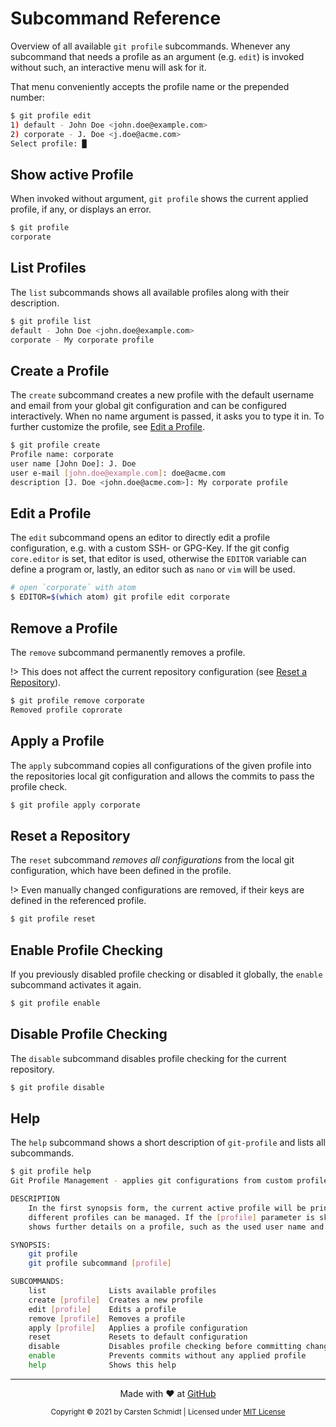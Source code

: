 # Subcommand Reference

Overview of all available `git profile` subcommands. Whenever any
subcommand that needs a profile as an argument (e.g. `edit`) is
invoked without such, an interactive menu will ask for it.

That menu conveniently accepts the profile name or the prepended
number:

```bash
$ git profile edit
1) default - John Doe <john.doe@example.com>
2) corporate - J. Doe <j.doe@acme.com>
Select profile: █
```

## Show active Profile
When invoked without argument, `git profile` shows the
current applied profile, if any, or displays an error.

```bash
$ git profile
corporate
````

## List Profiles
The `list` subcommands shows all available profiles along
with their description.

```bash
$ git profile list
default - John Doe <john.doe@example.com>
corporate - My corporate profile
```

## Create a Profile
The `create` subcommand creates a new profile with the default
username and email from your global git configuration and can be
configured interactively. When no name argument is passed, it
asks you to type it in. To further customize the profile, see
[Edit a Profile](#edit-a-profile).

```bash
$ git profile create
Profile name: corporate
user name [John Doe]: J. Doe
user e-mail [john.doe@example.com]: doe@acme.com
description [J. Doe <john.doe@acme.com>]: My corporate profile
```

## Edit a Profile
The `edit` subcommand opens an editor to directly edit a profile
configuration, e.g. with a custom SSH- or GPG-Key.
If the git config `core.editor` is set, that editor
is used, otherwise the `EDITOR` variable can define a program or,
lastly, an editor such as `nano` or `vim` will be used. 

```bash
# open `corporate` with atom
$ EDITOR=$(which atom) git profile edit corporate
```

## Remove a Profile
The `remove` subcommand permanently removes a profile.

!> This does not affect the current repository configuration (see
[Reset a Repository](#reset-a-repository)).

```bash
$ git profile remove corporate
Removed profile coprorate
```

## Apply a Profile
The `apply` subcommand copies all configurations of the given profile
into the repositories local git configuration and allows the commits
to pass the profile check.

```bash
$ git profile apply corporate
```

## Reset a Repository
The `reset` subcommand *removes all configurations* from the local git
configuration, which have been defined in the profile.

!> Even manually changed configurations are removed, if their keys are
defined in the referenced profile.

```bash
$ git profile reset
```

## Enable Profile Checking
If you previously disabled profile checking or disabled it globally, the
`enable` subcommand activates it again.

```bash
$ git profile enable
```

## Disable Profile Checking
The `disable` subcommand disables profile checking for the current repository.

```bash
$ git profile disable
```

## Help
The `help` subcommand shows a short description of `git-profile` and lists
all subcommands.

```bash
$ git profile help
Git Profile Management - applies git configurations from custom profile files.

DESCRIPTION
    In the first synopsis form, the current active profile will be printed to stdout if any. In the second synopsis form,
    different profiles can be managed. If the [profile] parameter is skipped, a interactive menu will be displayed that
    shows further details on a profile, such as the used user name and E-Mail or a custom description.

SYNOPSIS:
    git profile
    git profile subcommand [profile]

SUBCOMMANDS:
    list              Lists available profiles
    create [profile]  Creates a new profile
    edit [profile]    Edits a profile
    remove [profile]  Removes a profile
    apply [profile]   Applies a profile configuration
    reset             Resets to default configuration
    disable           Disables profile checking before committing changes
    enable            Prevents commits without any applied profile
    help              Shows this help
```

---
<div style="text-align: center;">

Made with :heart: at [GitHub](https://github.com/jazzschmidt/git-profile)

<small>Copyright © 2021 by Carsten Schmidt | Licensed under [MIT License](https://github.com/jazzschmidt/git-profile/blob/master/LICENSE)</small>

</div>
